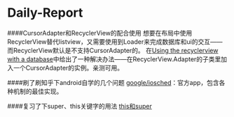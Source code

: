 # Daily-Report
####CursorAdapter和RecyclerView的配合使用
想要在布局中使用RecyclerView替代listview，又需要使用到Loader来完成数据库和ui的交互——而RecyclerView默认是不支持CursorAdapter的。
在[Using the recyclerview with a database](http://stackoverflow.com/questions/26517855/using-the-recyclerview-with-a-database)中给出了一种解决办法——在RecyclerView.Adapter<VH>的子类里加入一个CursorAdapter的实例。亲测可用。

####刷了刷知乎下android自学的几个问题
[google/iosched](https://github.com/google/iosched)：官方app，包含各种机制的最佳实现。

####复习了下super、this关键字的用法
[this和super](https://github.com/yusband/Daily-Report/blob/master/java/this%E5%92%8Csuper.md)

